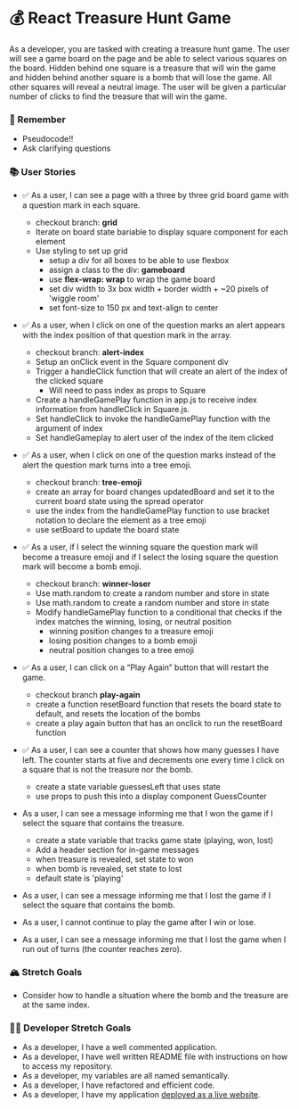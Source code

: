 # 💰 React Treasure Hunt Game

As a developer, you are tasked with creating a treasure hunt game. The user will see a game board on the page and be able to select various squares on the board. Hidden behind one square is a treasure that will win the game and hidden behind another square is a bomb that will lose the game. All other squares will reveal a neutral image. The user will be given a particular number of clicks to find the treasure that will win the game.

### 🤔 Remember

- Pseudocode!!
- Ask clarifying questions

### 📚 User Stories

- ✅ As a user, I can see a page with a three by three grid board game with a question mark in each square.

  - checkout branch: **grid**
  - Iterate on board state bariable to display square component for each element
  - Use styling to set up grid
    - setup a div for all boxes to be able to use flexbox
    - assign a class to the div: **gameboard**
    - use **flex-wrap: wrap** to wrap the game board
    - set div width to 3x box width + border width + ~20 pixels of 'wiggle room'
    - set font-size to 150 px and text-align to center

- ✅ As a user, when I click on one of the question marks an alert appears with the index position of that question mark in the array.

  - checkout branch: **alert-index**
  - Setup an onClick event in the Square component div
  - Trigger a handleClick function that will create an alert of the index of the clicked square
    - Will need to pass index as props to Square
  - Create a handleGamePlay function in app.js to receive index information from handleClick in Square.js.
  - Set handleClick to invoke the handleGamePlay function with the argument of index
  - Set handleGameplay to alert user of the index of the item clicked

- ✅ As a user, when I click on one of the question marks instead of the alert the question mark turns into a tree emoji.

  - checkout branch: **tree-emoji**
  - create an array for board changes updatedBoard and set it to the current board state using the spread operator
  - use the index from the handleGamePlay function to use bracket notation to declare the element as a tree emoji
  - use setBoard to update the board state

- ✅ As a user, if I select the winning square the question mark will become a treasure emoji and if I select the losing square the question mark will become a bomb emoji.

  - checkout branch: **winner-loser**
  - Use math.random to create a random number and store in state
  - Use math.random to create a random number and store in state
  - Modify handleGamePlay function to a conditional that checks if the index matches the winning, losing, or neutral position
    - winning position changes to a treasure emoji
    - losing position changes to a bomb emoji
    - neutral position changes to a tree emoji

- ✅ As a user, I can click on a “Play Again” button that will restart the game.

  - checkout branch **play-again**
  - create a function resetBoard function that resets the board state to default, and resets the location of the bombs
  - create a play again button that has an onclick to run the resetBoard function

- ✅ As a user, I can see a counter that shows how many guesses I have left. The counter starts at five and decrements one every time I click on a square that is not the treasure nor the bomb.

  - create a state variable guessesLeft that uses state
  - use props to push this into a display component GuessCounter

- As a user, I can see a message informing me that I won the game if I select the square that contains the treasure.

  - create a state variable that tracks game state (playing, won, lost)
  - Add a header section for in-game messages
  - when treasure is revealed, set state to won
  - when bomb is revealed, set state to lost
  - default state is 'playing'

- As a user, I can see a message informing me that I lost the game if I select the square that contains the bomb.

- As a user, I cannot continue to play the game after I win or lose.

- As a user, I can see a message informing me that I lost the game when I run out of turns (the counter reaches zero).

### 🏔 Stretch Goals

- Consider how to handle a situation where the bomb and the treasure are at the same index.

### 👩‍💻 Developer Stretch Goals

- As a developer, I have a well commented application.
- As a developer, I have well written README file with instructions on how to access my repository.
- As a developer, my variables are all named semantically.
- As a developer, I have refactored and efficient code.
- As a developer, I have my application [deployed as a live website](https://render.com/docs/deploy-create-react-app).
